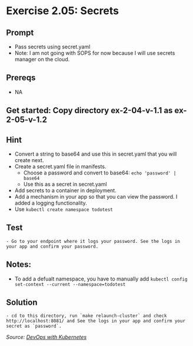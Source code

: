 # Exercise 2.05: Secrets
## Prompt
- Pass secrets using secret.yaml
- Note: I am not going with SOPS for now because I will use secrets manager on the cloud.

## Prereqs
- NA

## Get started: Copy directory ex-2-04-v-1.1 as ex-2-05-v-1.2

## Hint
- Convert a string to base64 and use this in secret.yaml that you will create next.
- Create a secret.yaml file in manifests.
    - Choose a password and convert to base64: `echo 'password' | base64`
    - Use this as a secret in secret.yaml
- Add secrets to a container in deployment.
- Add a mechanism in your app so that you can view the password. I added a logging functionality.
- Use `kubectl create namespace todotest`

## Test
    - Go to your endpoint where it logs your password. See the logs in your app and confirm your password.

## Notes:
- To add a defualt namespace, you have to manually add `kubectl config set-context --current --namespace=todotest`

## Solution
    - cd to this directory, run `make relaunch-cluster` and check http://localhost:8081/ and See the logs in your app and confirm your secret as `password`.

<i>Source: [DevOps with Kubernetes](https://devopswithkubernetes.com/part-2/3-configuring-applications)</i>